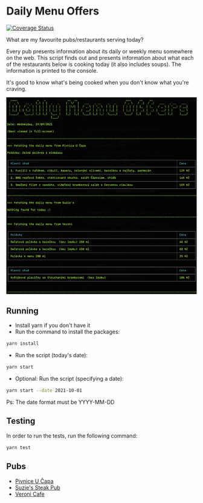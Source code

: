 # Daily Menu Offers

[![Coverage Status](https://coveralls.io/repos/github/jonathas/daily-menu-offers/badge.svg?branch=develop)](https://coveralls.io/github/jonathas/daily-menu-offers?branch=develop)

What are my favourite pubs/restaurants serving today?

Every pub presents information about its daily or weekly menu somewhere on the web.
This script finds out and presents information about what each of the restaurants below is cooking today (it also includes soups).
The information is printed to the console.

It's good to know what's being cooked when you don't know what you're craving.

![Screenshot](./screenshot.png "screenshot")

## Running

- Install yarn if you don't have it
- Run the command to install the packages:

```bash
yarn install
```

- Run the script (today's date):

```bash
yarn start
```

- Optional: Run the script (specifying a date):

```bash
yarn start --date 2021-10-01
```

Ps: The date format must be YYYY-MM-DD

## Testing

In order to run the tests, run the following command:

```bash
yarn test
```

## Pubs

- [Pivnice U Čapa](https://www.pivnice-ucapa.cz/denni-menu.php)
- [Suzie's Steak Pub](http://www.suzies.cz/poledni-menu)
- [Veroni Cafe](https://www.menicka.cz/4921-veroni-coffee--chocolate.html)
